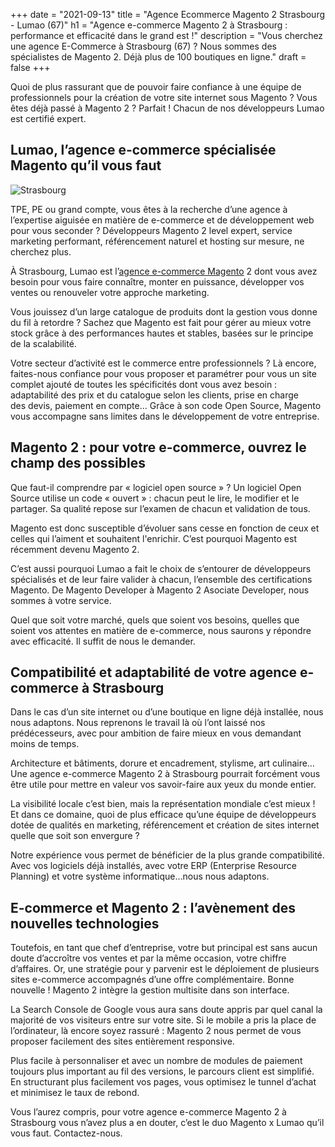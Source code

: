 +++
date = "2021-09-13"
title = "Agence Ecommerce Magento 2 Strasbourg - Lumao (67)"
h1 = "Agence e-commerce Magento 2 à Strasbourg : performance et efficacité dans le grand est !"
description = "Vous cherchez une agence E-Commerce à Strasbourg (67) ? Nous sommes des spécialistes de Magento 2. Déjà plus de 100 boutiques en ligne."
draft = false
+++

<p>Quoi de plus rassurant que de pouvoir faire confiance à une équipe de professionnels pour la création de votre site internet sous Magento ? Vous êtes déjà passé à Magento 2 ? Parfait ! Chacun de nos développeurs Lumao est certifié expert.</p>
<h2>Lumao, l’agence e-commerce spécialisée Magento qu’il vous faut</h2>

<img class="animate zoomIn margin-auto" src="/images/ville/strasbourg.jpg" alt="Strasbourg" />

<p>TPE, PE ou grand compte, vous êtes à la recherche d’une agence à l’expertise aiguisée en matière de e-commerce et de développement web pour vous seconder ? Développeurs Magento 2 level expert, service marketing performant, référencement naturel et hosting sur mesure, ne cherchez plus.</p>

À Strasbourg, Lumao est l’[agence e-commerce Magento](/agence-ecom/) 2 dont vous avez besoin pour vous faire connaître, monter en puissance, développer vos ventes ou renouveler votre approche marketing.

<p>Vous jouissez d’un large catalogue de produits dont la gestion vous donne du fil à retordre ? Sachez que Magento est fait pour gérer au mieux votre stock grâce à des performances hautes et stables, basées sur le principe de la scalabilité.</p>
<p>Votre secteur d’activité est le commerce entre professionnels ? Là encore, faites-nous confiance pour vous proposer et paramétrer pour vous un site complet ajouté de toutes les spécificités dont vous avez besoin : adaptabilité des prix et du catalogue selon les clients, prise en charge des devis, paiement en compte… Grâce à son code Open Source, Magento vous accompagne sans limites dans le développement de votre entreprise.</p>
<h2>Magento 2 : pour votre e-commerce, ouvrez le champ des possibles</h2>
<p>Que faut-il comprendre par « logiciel open source » ? Un logiciel Open Source utilise un code « ouvert » : chacun peut le lire, le modifier et le partager. Sa qualité repose sur l’examen de chacun et validation de tous.</p>
<p>Magento est donc susceptible d’évoluer sans cesse en fonction de ceux et celles qui l’aiment et souhaitent l'enrichir. C’est pourquoi Magento est récemment devenu Magento 2.</p>
<p>C’est aussi pourquoi Lumao a fait le choix de s’entourer de développeurs spécialisés et de leur faire valider à chacun, l’ensemble des certifications Magento. De Magento Developer à Magento 2 Asociate Developer, nous sommes à votre service.</p>
<p>Quel que soit votre marché, quels que soient vos besoins, quelles que soient vos attentes en matière de e-commerce, nous saurons y répondre avec efficacité. Il suffit de nous le demander.</p>
<h2>Compatibilité et adaptabilité de votre agence e-commerce à Strasbourg</h2>
<p>Dans le cas d’un site internet ou d’une boutique en ligne déjà installée, nous nous adaptons. Nous reprenons le travail là où l’ont laissé nos prédécesseurs, avec pour ambition de faire mieux en vous demandant moins de temps.</p>
<p>Architecture et bâtiments, dorure et encadrement, stylisme, art culinaire… Une agence e-commerce Magento 2 à Strasbourg pourrait forcément vous être utile pour mettre en valeur vos savoir-faire aux yeux du monde entier.</p>
<p>La visibilité locale c’est bien, mais la représentation mondiale c’est mieux ! Et dans ce domaine, quoi de plus efficace qu’une équipe de développeurs dotée de qualités en marketing, référencement et création de sites internet quelle que soit son envergure ?</p>
<p>Notre expérience vous permet de bénéficier de la plus grande compatibilité. Avec vos logiciels déjà installés, avec votre ERP (Enterprise Resource Planning) et votre système informatique…nous nous adaptons.</p>
<h2>E-commerce et Magento 2 : l’avènement des nouvelles technologies</h2>
<p>Toutefois, en tant que chef d’entreprise, votre but principal est sans aucun doute d’accroître vos ventes et par la même occasion, votre chiffre d’affaires. Or, une stratégie pour y parvenir est le déploiement de plusieurs sites e-commerce accompagnés d’une offre complémentaire. Bonne nouvelle ! Magento 2 intègre la gestion multisite dans son interface.</p>
<p>La Search Console de Google vous aura sans doute appris par quel canal la majorité de vos visiteurs entre sur votre site. Si le mobile a pris la place de l’ordinateur, là encore soyez rassuré : Magento 2 nous permet de vous proposer facilement des sites entièrement responsive.</p>
<p>Plus facile à personnaliser et avec un nombre de modules de paiement toujours plus important au fil des versions, le parcours client est simplifié. En structurant plus facilement vos pages, vous optimisez le tunnel d’achat et minimisez le taux de rebond.</p>
<p>Vous l’aurez compris, pour votre agence e-commerce Magento 2 à Strasbourg vous n’avez plus a en douter, c’est le duo Magento x Lumao qu’il vous faut. Contactez-nous.</p>
